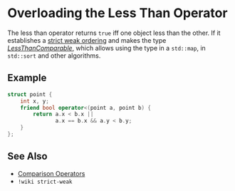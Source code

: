 # Overloading the Less Than Operator

The less than operator returns `true` iff one object less than the other. If it establishes a [strict weak ordering][1]
and makes the type *[LessThanComparable][2]*, which allows using the type in a `std::map`, in `std::sort` and other
algorithms.

[1]: https://en.wikipedia.org/wiki/Weak_ordering#Strict_weak_orderings
[2]: https://en.cppreference.com/w/cpp/named_req/LessThanComparable

## Example
```cpp
struct point {
    int x, y;
    friend bool operator<(point a, point b) {
        return a.x < b.x ||
               a.x == b.x && a.y < b.y;
    }
};
```

## See Also

- [Comparison Operators](https://en.cppreference.com/w/cpp/language/operator_comparison)
- `!wiki strict-weak`
